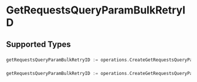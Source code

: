 # GetRequestsQueryParamBulkRetryID


## Supported Types

### 

```go
getRequestsQueryParamBulkRetryID := operations.CreateGetRequestsQueryParamBulkRetryIDStr(string{/* values here */})
```

### 

```go
getRequestsQueryParamBulkRetryID := operations.CreateGetRequestsQueryParamBulkRetryIDArrayOfstr([]string{/* values here */})
```

